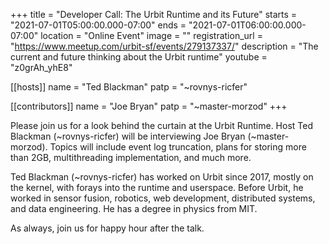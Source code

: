 +++
title = "Developer Call: The Urbit Runtime and its Future"
starts = "2021-07-01T05:00:00.000-07:00"
ends = "2021-07-01T06:00:00.000-07:00"
location = "Online Event"
image = ""
registration_url = "https://www.meetup.com/urbit-sf/events/279137337/"
description = "The current and future thinking about the Urbit runtime"
youtube = "z0grAh_yhE8"

[[hosts]]
name = "Ted Blackman"
patp = "~rovnys-ricfer"

[[contributors]]
name = "Joe Bryan"
patp = "~master-morzod"
+++

Please join us for a look behind the curtain at the Urbit Runtime. Host Ted Blackman (~rovnys-ricfer) will be interviewing Joe Bryan (~master-morzod). Topics will include event log truncation, plans for storing more than 2GB, multithreading implementation, and much more.

Ted Blackman (~rovnys-ricfer) has worked on Urbit since 2017, mostly on the kernel, with forays into the runtime and userspace. Before Urbit, he worked in sensor fusion, robotics, web development, distributed systems, and data engineering. He has a degree in physics from MIT.

As always, join us for happy hour after the talk.
